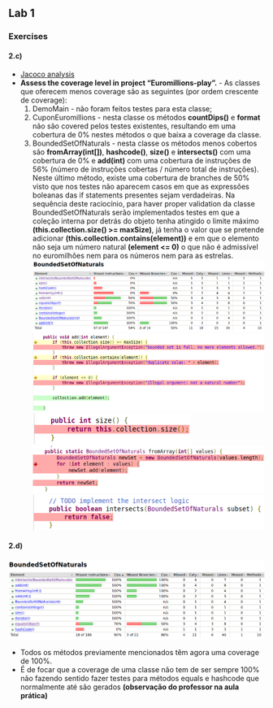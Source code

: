 ## Lab 1
### Exercises
#### 2.c)
- [Jacoco analysis](https://www.baeldung.com/jacoco)
- **Assess the coverage level in project “Euromillions-play”.** -  As classes que oferecem menos coverage são as seguintes (por ordem crescente de coverage):
    1. DemoMain - não foram feitos testes para esta classe;
    2. CuponEuromillions  - nesta classe os métodos **countDips()** e **format** não são covered pelos testes existentes, resultando em uma cobertura de 0% nestes métodos o que baixa a coverage da classe.
    3. BoundedSetOfNaturals - nesta classe os métodos menos cobertos são **fromArray(int[])**, **hashcode()**, **size()** e **intersects()** com uma cobertura de 0% e **add(int)** com uma cobertura de instruções de 56% (número de instruções cobertas / número total de instruções). Neste último método, existe uma cobertura de branches de 50% visto que nos testes não aparecem casos em que as expressões boleanas das if statements presentes sejam verdadeiras. Na sequência deste raciocínio, para haver proper validation da classe BoundedSetOfNaturals serão implementados testes em que a coleção interna por detrás do objeto tenha atingido o limite máximo **(this.collection.size() >= maxSize)**, já tenha o valor que se pretende adicionar **(this.collection.contains(element))** e em que o elemento não seja um número natural **(element <= 0)** o que não é admissível no euromilhões nem para os números nem para as estrelas.
       ![BoundedSetOfNaturalsCoverage](../images/BoundedSetOfNaturalsCoverage_before.png)
       ![BoundedSetOfNaturalsAddCoverage](../images/BoundedSetOfNaturalsAddCoverage_before.png) ![BoundedSetOfNaturalsSizeCoverage](../images/BoundedSetOfNaturalsSizeCoverage_before.png)
       ![BoundedSetOfNaturalsFromArrayCoverage](../images/BoundedSetOfNaturalsFromArrayCoverage_before.png) ![BoundedSetOfNaturalsIntersectsCoverage](../images/BoundedSetOfNaturalsIntersectsCoverage_before.png)

#### 2.d)
![BoundedSetOfNaturalsCoverage](../images/BoundedSetOfNaturalsCoverage_after.png)
- Todos os métodos previamente mencionados têm agora uma coverage de 100%.
- É de focar que a coverage de uma classe não tem de ser sempre 100% não fazendo sentido fazer testes para métodos equals e hashcode que normalmente até são gerados **(observação do professor na aula prática)**  